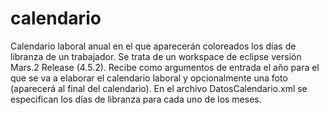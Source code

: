# calendario
Calendario laboral anual en el que aparecerán coloreados los días de libranza de un trabajador. Se trata de un workspace de eclipse versión Mars.2 Release (4.5.2).
Recibe como argumentos de entrada el año para el que se va a elaborar el calendario laboral y opcionalmente una foto (aparecerá al final del calendario). En el archivo DatosCalendario.xml se especifican los días de libranza para cada uno de los meses.
